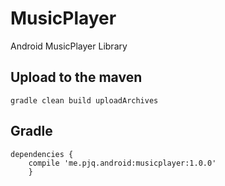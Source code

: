 # MusicPlayer
Android MusicPlayer Library

## Upload to the maven  
```
gradle clean build uploadArchives
```

## Gradle 
```
dependencies {
    compile 'me.pjq.android:musicplayer:1.0.0'
    }
```



